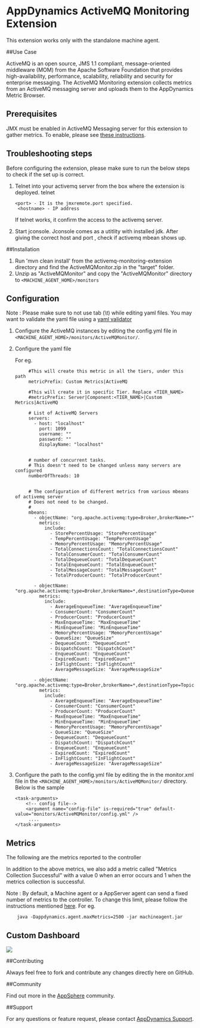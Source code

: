 # AppDynamics ActiveMQ Monitoring Extension

This extension works only with the standalone machine agent.

##Use Case

ActiveMQ is an open source, JMS 1.1 compliant, message-oriented middleware (MOM) from the Apache Software Foundation that provides high-availability, performance, scalability, reliability and security for enterprise messaging. 
The ActiveMQ Monitoring extension collects metrics from an ActiveMQ messaging server and uploads them to the AppDynamics Metric Browser. 

## Prerequisites ##

JMX must be enabled in ActiveMQ Messaging server for this extension to gather metrics. To enable, please see [these instructions](http://activemq.apache.org/jmx.html).

## Troubleshooting steps ##
Before configuring the extension, please make sure to run the below steps to check if the set up is correct.

1. Telnet into your activemq server from the box where the extension is deployed.
       telnet <hostname> <port>

       <port> - It is the jmxremote.port specified.
        <hostname> - IP address

    If telnet works, it confirm the access to the activemq server.


2. Start jconsole. Jconsole comes as a utitlity with installed jdk. After giving the correct host and port , check if activemq
mbean shows up.


##Installation

1. Run 'mvn clean install' from the activemq-monitoring-extension directory and find the ActiveMQMonitor.zip in the "target" folder.
2. Unzip as "ActiveMQMonitor" and copy the "ActiveMQMonitor" directory to `<MACHINE_AGENT_HOME>/monitors`


## Configuration ##

Note : Please make sure to not use tab (\t) while editing yaml files. You may want to validate the yaml file using a [yaml validator](http://yamllint.com/)

1. Configure the ActiveMQ instances by editing the config.yml file in `<MACHINE_AGENT_HOME>/monitors/ActiveMQMonitor/`.
2. Configure the yaml file

   For eg.
   ```
        #This will create this metric in all the tiers, under this path
        metricPrefix: Custom Metrics|ActiveMQ

        #This will create it in specific Tier. Replace <TIER_NAME>
        #metricPrefix: Server|Component:<TIER_NAME>|Custom Metrics|ActiveMQ

        # List of ActiveMQ Servers
        servers:
          - host: "localhost"
            port: 1099
            username: ""
            password: ""
            displayName: "localhost"


        # number of concurrent tasks.
        # This doesn't need to be changed unless many servers are configured
        numberOfThreads: 10


        # The configuration of different metrics from various mbeans of activemq server
        # Does not need to be changed.
        #
        mbeans:
          - objectName: "org.apache.activemq:type=Broker,brokerName=*"
            metrics:
              include:
                - StorePercentUsage: "StorePercentUsage"
                - TempPercentUsage: "TempPercentUsage"
                - MemoryPercentUsage: "MemoryPercentUsage"
                - TotalConnectionsCount: "TotalConnectionsCount"
                - TotalConsumerCount: "TotalConsumerCount"
                - TotalDequeueCount: "TotalDequeueCount"
                - TotalEnqueueCount: "TotalEnqueueCount"
                - TotalMessageCount: "TotalMessageCount"
                - TotalProducerCount: "TotalProducerCount"

          - objectName: "org.apache.activemq:type=Broker,brokerName=*,destinationType=Queue,destinationName=*"
            metrics:
              include:
                - AverageEnqueueTime: "AverageEnqueueTime"
                - ConsumerCount: "ConsumerCount"
                - ProducerCount: "ProducerCount"
                - MaxEnqueueTime: "MaxEnqueueTime"
                - MinEnqueueTime: "MinEnqueueTime"
                - MemoryPercentUsage: "MemoryPercentUsage"
                - QueueSize: "QueueSize"
                - DequeueCount: "DequeueCount"
                - DispatchCount: "DispatchCount"
                - EnqueueCount: "EnqueueCount"
                - ExpiredCount: "ExpiredCount"
                - InFlightCount: "InFlightCount"
                - AverageMessageSize: "AverageMessageSize"

          - objectName: "org.apache.activemq:type=Broker,brokerName=*,destinationType=Topic,destinationName=*"
            metrics:
              include:
                - AverageEnqueueTime: "AverageEnqueueTime"
                - ConsumerCount: "ConsumerCount"
                - ProducerCount: "ProducerCount"
                - MaxEnqueueTime: "MaxEnqueueTime"
                - MinEnqueueTime: "MinEnqueueTime"
                - MemoryPercentUsage: "MemoryPercentUsage"
                - QueueSize: "QueueSize"
                - DequeueCount: "DequeueCount"
                - DispatchCount: "DispatchCount"
                - EnqueueCount: "EnqueueCount"
                - ExpiredCount: "ExpiredCount"
                - InFlightCount: "InFlightCount"
                - AverageMessageSize: "AverageMessageSize"

   ```



4. Configure the path to the config.yml file by editing the <task-arguments> in the monitor.xml file in the `<MACHINE_AGENT_HOME>/monitors/ActiveMQMonitor/` directory. Below is the sample

     ```
     <task-arguments>
         <!-- config file-->
         <argument name="config-file" is-required="true" default-value="monitors/ActiveMQMonitor/config.yml" />
          ....
     </task-arguments>
    ```

## Metrics

The following are the metrics reported to the controller

In addition to the above metrics, we also add a metric called "Metrics Collection Successful" with a value 0 when an error occurs and 1 when the metrics collection is successful.

Note : By default, a Machine agent or a AppServer agent can send a fixed number of metrics to the controller. To change this limit, please follow the instructions mentioned [here](http://docs.appdynamics.com/display/PRO14S/Metrics+Limits).
For eg.  
```    
    java -Dappdynamics.agent.maxMetrics=2500 -jar machineagent.jar
```

## Custom Dashboard
![](https://raw.github.com/Appdynamics/activemq-monitoring-extension/master/ActiveMQDashboard.png)

##Contributing

Always feel free to fork and contribute any changes directly here on GitHub.

##Community

Find out more in the [AppSphere](http://appsphere.appdynamics.com/t5/eXchange/ActiveMQ-Monitoring-Extension/idi-p/5717) community.

##Support

For any questions or feature request, please contact [AppDynamics Support](mailto:help@appdynamics.com).


